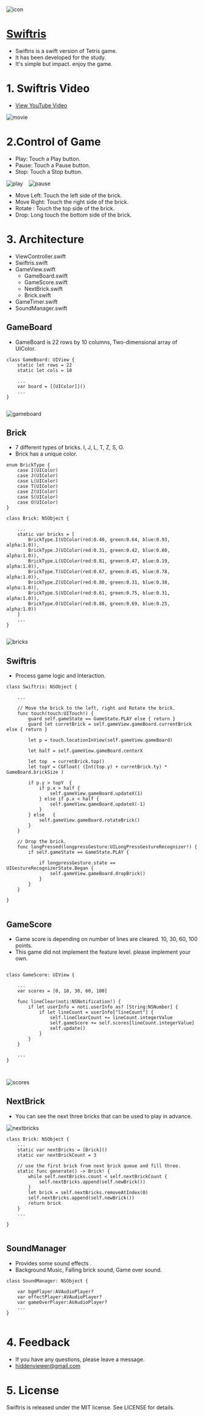 
![icon](http://cfile4.uf.tistory.com/image/22348541568283BF1A3886)
  
# [Swiftris](http://hiddenviewer.tistory.com/285)
- Swiftris is a swift version of Tetris game.   
- It has been developed for the study. 
- It's simple but impact. enjoy the game.

  




# 1. Swiftris Video
- [View YouTube Video](https://www.youtube.com/watch?v=iPihhGjGUl4)

![movie](http://cfile2.uf.tistory.com/image/256F5E455682A38006330E)  

# 2.Control of Game    
- Play: Touch a Play button.
- Pause: Touch a Pause button.
- Stop:  Touch a Stop button.

![play](http://cfile23.uf.tistory.com/image/26736A40568284E61EF175) &nbsp;&nbsp; ![pause](http://cfile7.uf.tistory.com/image/212DD44D568284F73EF275)
  

- Move Left: Touch the left side of the brick.
- Move Right: Touch the right side of the brick.
- Rotate : Touch the top side of the brick.
- Drop: Long touch the bottom side of the brick.



# 3. Architecture
- ViewController.swift
- Swiftris.swift
- GameView.swift  
	- GameBoard.swift
	- GameScore.swift
	- NextBrick.swift
	- Brick.swift
- GameTimer.swift
- SoundManager.swift


## GameBoard
- GameBoard is 22 rows by 10 columns, Two-dimensional array of UIColor. 
  
```  
class GameBoard: UIView {
	static let rows = 22
    static let cols = 10
    
    ...
	var board = [[UIColor]]()
	...
}
  
```  

![gameboard](http://cfile1.uf.tistory.com/image/241CD247568285DF1F6D67)



## Brick  
- 7 different types of bricks. I, J, L, T, Z, S, O.
- Brick has a unique color.

```  
enum BrickType {
    case I(UIColor)
    case J(UIColor)
    case L(UIColor)
    case T(UIColor)
    case Z(UIColor)
    case S(UIColor)
    case O(UIColor)
}  
  
class Brick: NSObject {
    
	...
    static var bricks = [
        BrickType.I(UIColor(red:0.40, green:0.64, blue:0.93, alpha:1.0)),
        BrickType.J(UIColor(red:0.31, green:0.42, blue:0.80, alpha:1.0)),
        BrickType.L(UIColor(red:0.81, green:0.47, blue:0.19, alpha:1.0)),
        BrickType.T(UIColor(red:0.67, green:0.45, blue:0.78, alpha:1.0)),
        BrickType.Z(UIColor(red:0.80, green:0.31, blue:0.38, alpha:1.0)),
        BrickType.S(UIColor(red:0.61, green:0.75, blue:0.31, alpha:1.0)),
        BrickType.O(UIColor(red:0.88, green:0.69, blue:0.25, alpha:1.0))
    ]
	...    
}
  
```  

![bricks](http://cfile22.uf.tistory.com/image/22088249568285F527987D)
  
  
  
## Swiftris
- Process game logic and Interaction.

```    
class Swiftris: NSObject {

	...
	
 	// Move the brick to the left, right and Rotate the brick.
    func touch(touch:UITouch!) {
        guard self.gameState == GameState.PLAY else { return }
        guard let curretBrick = self.gameView.gameBoard.currentBrick else { return }
        
        let p = touch.locationInView(self.gameView.gameBoard)
        
        let half = self.gameView.gameBoard.centerX
        
        let top  = curretBrick.top()
        let topY = CGFloat( (Int(top.y) + curretBrick.ty) * GameBoard.brickSize )

        if p.y > topY  {
            if p.x > half {
                self.gameView.gameBoard.updateX(1)
            } else if p.x < half {
                self.gameView.gameBoard.updateX(-1)
            }
        } else   {
            self.gameView.gameBoard.rotateBrick()
        }
    }
	
	// Drop the brick.
 	func longPressed(longpressGesture:UILongPressGestureRecognizer!) {
        if self.gameState == GameState.PLAY {

            if longpressGesture.state == UIGestureRecognizerState.Began {
                self.gameView.gameBoard.dropBrick()
            }
        }
    }

}
  
```  




## GameScore    
- Game score is depending on number of lines are cleared. 10, 30, 60, 100 points.
- This game did not implement the feature level. please implement your own.

```    

class GameScore: UIView {

	...
    var scores = [0, 10, 30, 60, 100]  
    
    func lineClear(noti:NSNotification!) {
        if let userInfo = noti.userInfo as? [String:NSNumber] {
            if let lineCount = userInfo["lineCount"] {
                self.lineClearCount += lineCount.integerValue
                self.gameScore += self.scores[lineCount.integerValue]
                self.update()
            }
        }
    }
    
    ...
}
    
  
```  


![scores](http://cfile26.uf.tistory.com/image/237E4D4C56828629180256)
  
## NextBrick  
- You can see the next three bricks that can be used to play in advance.
  
![nextbricks](http://cfile28.uf.tistory.com/image/23503C50568286632A920D)
  
```    
class Brick: NSObject {
	...
	static var nextBricks = [Brick]()
    static var nextBrickCount = 3
    
    // use the first brick from next brick queue and fill three.
    static func generate() -> Brick! {
        while self.nextBricks.count < self.nextBrickCount {
            self.nextBricks.append(self.newBrick())
        }
        let brick = self.nextBricks.removeAtIndex(0)
        self.nextBricks.append(self.newBrick())
        return brick
    }
    ...

}
  
```  


## SoundManager   
- Provides some sound effects .
- Background Music, Falling brick sound, Game over sound.
  
```    
class SoundManager: NSObject {
   
    var bgmPlayer:AVAudioPlayer?
    var effectPlayer:AVAudioPlayer?
    var gameOverPlayer:AVAudioPlayer?
    ...
}
  
```  


# 4. Feedback  
-  If you have any questions, please leave a message.
- [hiddenviewer@gmail.com](hiddenviewer@gmail.com)



# 5. License
Swiftris is released under the MIT license. See LICENSE for details.


